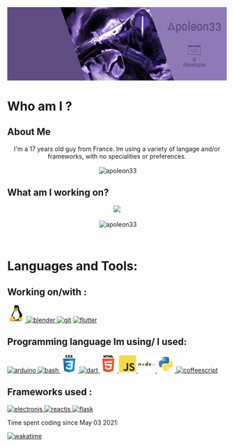 <img id="banner" src="https://raw.githubusercontent.com/apoleon33/apoleon33/main/assets/banner.png" alt="arduino" />

<br>

<h1>Who am I ?</h1>
<h2>About Me</h2>
<p align="center">
I'm a 17 years old guy from France. Im using a variety of langage and/or frameworks, with no specialities or preferences. 
</p>
<p align="center">&nbsp;<img align="center" src="https://github-readme-stats.vercel.app/api/top-langs/?username=apoleon33&layout=compact&theme=synthwave" alt="apoleon33" /></p>

<h2> What am I working on? </h2>
<p align="center">
<a href="https://github.com/apoleon33/M-A-P"><img src="https://github-readme-stats.vercel.app/api/pin/?username=apoleon33&repo=M-A-P&theme=synthwave"></a>
</p>

<p align="center">&nbsp;<img align="center" src="https://github-readme-stats.vercel.app/api/wakatime?username=@579&theme=synthwave" alt="apoleon33" /></p>

<br>

<h1 align="left">Languages and Tools:</h1>
<h2>Working on/with :</h2>
<a href="https://www.linux.org/" target="_blank"> <img src="https://raw.githubusercontent.com/devicons/devicon/master/icons/linux/linux-original.svg" alt="linux" width="40" height="40"/> </a> <a href="https://www.blender.org/" target="_blank"> <img src="https://download.blender.org/branding/community/blender_community_badge_white.svg" alt="blender" width="40" height="40"/> <a href="https://git-scm.com/" target="_blank"> <img src="https://www.vectorlogo.zone/logos/git-scm/git-scm-icon.svg" alt="git" width="40" height="40"/></a> <a href="https://flutter.dev" target="_blank"> <img src="https://www.vectorlogo.zone/logos/flutterio/flutterio-icon.svg" alt="flutter" width="40" height="40"/> </a>

<br>

<h2>Programming language Im using/ I used: </h2>
<p align="left"> 
<a href="https://www.arduino.cc/" target="_blank"> <img src="https://cdn.worldvectorlogo.com/logos/arduino-1.svg" alt="arduino" width="40" id="arduino" height="40"/> </a> 
<a href="https://www.gnu.org/software/bash/" target="_blank"> <img src="https://www.vectorlogo.zone/logos/gnu_bash/gnu_bash-icon.svg" alt="bash" width="40" height="40"/> </a>
<a href="https://www.w3schools.com/css/" target="_blank"> <img src="https://raw.githubusercontent.com/devicons/devicon/master/icons/css3/css3-original-wordmark.svg" alt="css3" width="40" height="40"/> </a> 
<a href="https://dart.dev" target="_blank"> <img src="https://www.vectorlogo.zone/logos/dartlang/dartlang-icon.svg" alt="dart" width="40" height="40"/> </a> 
<a href="https://www.w3.org/html/" target="_blank"> <img src="https://raw.githubusercontent.com/devicons/devicon/master/icons/html5/html5-original-wordmark.svg" alt="html5" width="40" height="40"/> </a> 
<a href="https://developer.mozilla.org/en-US/docs/Web/JavaScript" target="_blank"> <img src="https://raw.githubusercontent.com/devicons/devicon/master/icons/javascript/javascript-original.svg" alt="javascript" width="40" height="40"/> </a>  
<a href="https://nodejs.org" target="_blank"> <img src="https://raw.githubusercontent.com/devicons/devicon/master/icons/nodejs/nodejs-original-wordmark.svg" alt="nodejs" width="40" height="40"/> </a> 
<a href="https://www.python.org" target="_blank"> <img src="https://raw.githubusercontent.com/devicons/devicon/master/icons/python/python-original.svg" alt="python" width="40" height="40"/> </a> 
<a href="https://coffeescript.org/" target="_blank"> <img src="https://cdn.worldvectorlogo.com/logos/coffeescript.svg" alt="coffeescript" width="40" height="40"/> </a>
</p>



<h2>Frameworks used :</h2>

<a href="https://www.electronjs.org/" target="_blank"> <img src="https://cdn.worldvectorlogo.com/logos/electron-1.svg" alt="electronjs" width="40" height="40"/> </a> 
<a href="https://reactjs.com" target="_blank"> <img src="https://cdn.worldvectorlogo.com/logos/react-2.svg" alt="reactjs" width="40" height="40"/> </a>
<a href="https://flask.palletsprojects.com/en/2.0.x/" target="_blank"> <img src="https://cdn.worldvectorlogo.com/logos/flask.svg" alt="flask" width="40" height="40"/> </a>

  
  
Time spent coding since May 03 2021:
  
 [![wakatime](https://wakatime.com/badge/user/f30b1401-c84a-455c-a952-90c59a25605e.svg?style=for-the-badge)](https://wakatime.com/@f30b1401-c84a-455c-a952-90c59a25605e)
